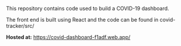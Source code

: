 This repository contains code used to build a COVID-19 dashboard.

The front end is built using React and the code can be found in covid-tracker/src/

**Hosted at:** https://covid-dashboard-f1adf.web.app/
